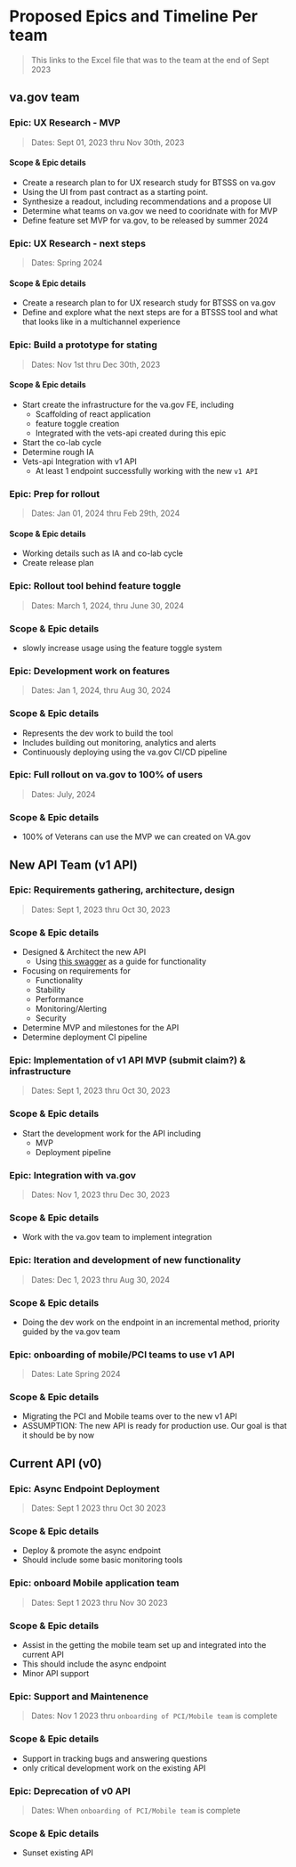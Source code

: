 # Proposed Epics and Timeline Per team 

> This links to the Excel file that was to the team at the end of Sept 2023

## va.gov team

### Epic: UX Research - MVP

> Dates: Sept 01, 2023 thru Nov 30th, 2023

#### Scope & Epic details

- Create a research plan to for UX research study for BTSSS on va.gov
- Using the UI from past contract as a starting point. 
- Synthesize a readout, including recommendations and a propose UI
- Determine what teams on va.gov we need to cooridnate with for MVP
- Define feature set MVP for va.gov, to be released by summer 2024

### Epic: UX Research - next steps

> Dates: Spring 2024

#### Scope & Epic details

- Create a research plan to for UX research study for BTSSS on va.gov
- Define and explore what the next steps are for a BTSSS tool and what that looks like in a multichannel experience

### Epic: Build a prototype for stating

> Dates: Nov 1st thru Dec 30th, 2023

#### Scope & Epic details

- Start create the infrastructure for the va.gov FE, including
  - Scaffolding of react application
  - feature toggle creation 
  - Integrated with the vets-api created during this epic
- Start the co-lab cycle
- Determine rough IA 
- Vets-api Integration with v1 API
  - At least 1 endpoint successfully working with the new `v1 API` 

### Epic: Prep for rollout

> Dates: Jan 01, 2024 thru Feb 29th, 2024

#### Scope & Epic details

- Working details such as IA and co-lab cycle
- Create release plan 


### Epic: Rollout tool behind feature toggle

> Dates: March 1, 2024, thru June 30, 2024

### Scope & Epic details

- slowly increase usage using the feature toggle system

### Epic: Development work on features

> Dates: Jan 1, 2024, thru Aug 30, 2024

### Scope & Epic details

- Represents the dev work to build the tool
- Includes building out monitoring, analytics and alerts
- Continuously deploying using the va.gov CI/CD pipeline

### Epic: Full rollout on va.gov to 100% of users

> Dates: July, 2024

### Scope & Epic details

- 100% of Veterans can use the MVP we can created on VA.gov 


## New API Team (v1 API)

### Epic: Requirements gathering, architecture, design

> Dates: Sept 1, 2023 thru Oct 30, 2023

### Scope & Epic details

- Designed & Architect the new API 
  - Using [this swagger]() as a guide for functionality
- Focusing on requirements for 
  - Functionality
  - Stability
  - Performance 
  - Monitoring/Alerting
  - Security 
- Determine MVP and milestones for the API 
- Determine deployment CI pipeline

### Epic: Implementation of v1 API MVP (submit claim?) & infrastructure

> Dates: Sept 1, 2023 thru Oct 30, 2023

### Scope & Epic details

- Start the development work for the API including
  - MVP
  - Deployment pipeline

### Epic: Integration with va.gov

> Dates: Nov 1, 2023 thru Dec 30, 2023

### Scope & Epic details

- Work with the va.gov team to implement integration 
 
### Epic: Iteration and development of new functionality

> Dates: Dec 1, 2023 thru Aug 30, 2024

### Scope & Epic details

- Doing the dev work on the endpoint in an incremental method, priority guided by the va.gov team

 
### Epic: onboarding of mobile/PCI teams to use v1 API

> Dates: Late Spring 2024

### Scope & Epic details

- Migrating the PCI and Mobile teams over to the new v1 API
- ASSUMPTION:  The new API is ready for production use. Our goal is that it should be by now  


## Current API (v0)

### Epic: Async Endpoint Deployment

> Dates: Sept 1 2023 thru Oct 30 2023

### Scope & Epic details

- Deploy & promote the async endpoint 
- Should include some basic monitoring tools

### Epic: onboard Mobile application team 

> Dates: Sept 1 2023 thru Nov 30 2023

### Scope & Epic details

- Assist in the getting the mobile team set up and integrated into the current API
- This should include the async endpoint 
- Minor API support


### Epic: Support and Maintenence 

> Dates: Nov 1 2023 thru `onboarding of PCI/Mobile team` is complete

### Scope & Epic details

- Support in tracking bugs and answering questions
- only critical development work on the existing API


### Epic: Deprecation of v0 API 

> Dates: When `onboarding of PCI/Mobile team` is complete

### Scope & Epic details

- Sunset existing API
